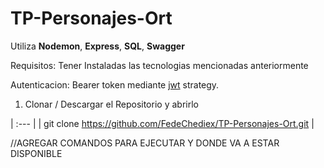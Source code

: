 # TP-Personajes-Ort
Utiliza **Nodemon**, **Express**, **SQL**, **Swagger**

Requisitos: Tener Instaladas las tecnologias mencionadas anteriormente

Autenticacion: Bearer token mediante [jwt](https://jwt.io/) strategy.  

1. Clonar / Descargar el Repositorio y abrirlo
   

| :---        |
| git clone https://github.com/FedeChediex/TP-Personajes-Ort.git |




//AGREGAR COMANDOS PARA EJECUTAR Y DONDE VA A ESTAR DISPONIBLE
	


